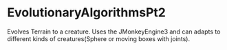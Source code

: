 EvolutionaryAlgorithmsPt2
=========================

Evolves Terrain to a creature.
Uses the JMonkeyEngine3 and can adapts to different kinds of creatures(Sphere or moving boxes with joints).

